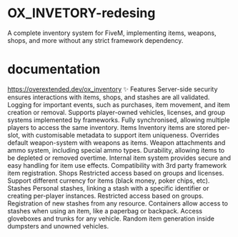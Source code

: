 # OX_INVETORY-redesing
A complete inventory system for FiveM, implementing items, weapons, shops, and more without any strict framework dependency.
# documentation 
https://overextended.dev/ox_inventory
✨ Features
Server-side security ensures interactions with items, shops, and stashes are all validated.
Logging for important events, such as purchases, item movement, and item creation or removal.
Supports player-owned vehicles, licenses, and group systems implemented by frameworks.
Fully synchronised, allowing multiple players to access the same inventory.
Items
Inventory items are stored per-slot, with customisable metadata to support item uniqueness.
Overrides default weapon-system with weapons as items.
Weapon attachments and ammo system, including special ammo types.
Durability, allowing items to be depleted or removed overtime.
Internal item system provides secure and easy handling for item use effects.
Compatibility with 3rd party framework item registration.
Shops
Restricted access based on groups and licenses.
Support different currency for items (black money, poker chips, etc).
Stashes
Personal stashes, linking a stash with a specific identifier or creating per-player instances.
Restricted access based on groups.
Registration of new stashes from any resource.
Containers allow access to stashes when using an item, like a paperbag or backpack.
Access gloveboxes and trunks for any vehicle.
Random item generation inside dumpsters and unowned vehicles.
